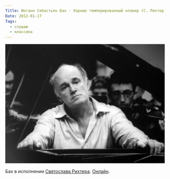 ```yaml
---
Title: Иоганн Себастьян Бах - Хорошо темперированный клавир (С. Рихтер)
Date: 2012-01-17
Tags:
  - слушаю
  - классика
---
```


![bach-1.jpg](images/bach-1.jpg)

Бах в исполнении [Святослава Рихтера](http://ru.wikipedia.org/wiki/%D0%A0%D0%B8%D1%85%D1%82%D0%B5%D1%80,_%D0%A1%D0%B2%D1%8F%D1%82%D0%BE%D1%81%D0%BB%D0%B0%D0%B2_%D0%A2%D0%B5%D0%BE%D1%84%D0%B8%D0%BB%D0%BE%D0%B2%D0%B8%D1%87). [Онлайн](http://classic-online.ru/ru/listen/530).